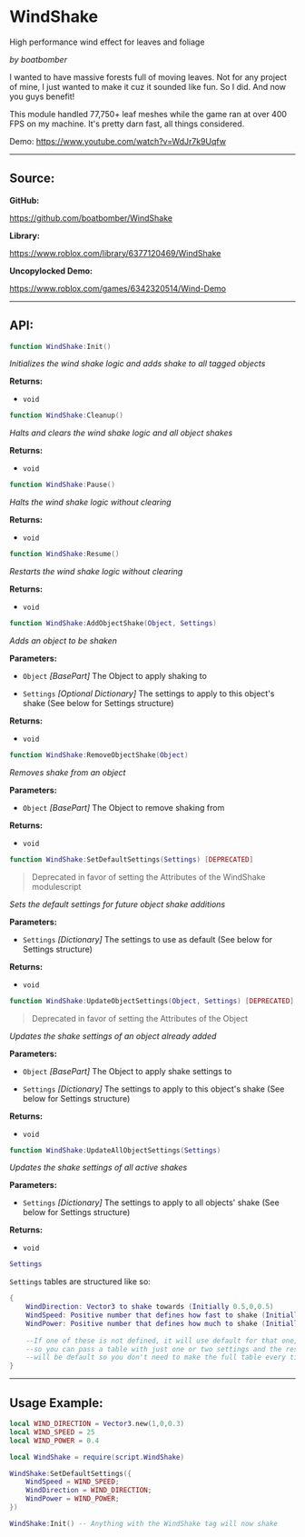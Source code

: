 # WindShake

High performance wind effect for leaves and foliage

*by boatbomber*

I wanted to have massive forests full of moving leaves. Not for any project of mine, I just wanted to make it cuz it sounded like fun. So I did. And now you guys benefit!

This module handled 77,750+ leaf meshes while the game ran at over 400 FPS on my machine. It's pretty darn fast, all things considered.

Demo:
https://www.youtube.com/watch?v=WdJr7k9Uqfw

-----

## Source:

**GitHub:**

https://github.com/boatbomber/WindShake

**Library:**

https://www.roblox.com/library/6377120469/WindShake

**Uncopylocked Demo:**

https://www.roblox.com/games/6342320514/Wind-Demo

-----

## API:

```Lua
function WindShake:Init()
```
*Initializes the wind shake logic and adds shake to all tagged objects*

**Returns:**  
* `void`

```Lua
function WindShake:Cleanup()
```
*Halts and clears the wind shake logic and all object shakes*

**Returns:**  
* `void`

```Lua
function WindShake:Pause()
```
*Halts the wind shake logic without clearing*

**Returns:**  
* `void`

```Lua
function WindShake:Resume()
```
*Restarts the wind shake logic without clearing*

**Returns:**  
* `void`

```Lua
function WindShake:AddObjectShake(Object, Settings)
```
*Adds an object to be shaken*

**Parameters:**
- `Object` *[BasePart]*
The Object to apply shaking to

- `Settings` *[Optional Dictionary]*
The settings to apply to this object's shake (See below for Settings structure)

**Returns:**  
* `void`

```Lua
function WindShake:RemoveObjectShake(Object)
```
*Removes shake from an object*

**Parameters:**
- `Object` *[BasePart]*
The Object to remove shaking from

**Returns:**  
* `void`

```Lua
function WindShake:SetDefaultSettings(Settings) [DEPRECATED]
```
> Deprecated in favor of setting the Attributes of the WindShake modulescript

*Sets the default settings for future object shake additions*


**Parameters:**

- `Settings` *[Dictionary]*
The settings to use as default (See below for Settings structure)

**Returns:**  
* `void`

```Lua
function WindShake:UpdateObjectSettings(Object, Settings) [DEPRECATED]
```
> Deprecated in favor of setting the Attributes of the Object

*Updates the shake settings of an object already added*

**Parameters:**
- `Object` *[BasePart]*
The Object to apply shake settings to

- `Settings` *[Dictionary]*
The settings to apply to this object's shake (See below for Settings structure)

**Returns:**  
* `void`

```Lua
function WindShake:UpdateAllObjectSettings(Settings)
```
*Updates the shake settings of all active shakes*

**Parameters:**

- `Settings` *[Dictionary]*
The settings to apply to all objects' shake (See below for Settings structure)

**Returns:**  
* `void`

```Lua
Settings
```

`Settings` tables are structured like so:

```Lua
{
    WindDirection: Vector3 to shake towards (Initially 0.5,0,0.5)
    WindSpeed: Positive number that defines how fast to shake (Initially 20)
    WindPower: Positive number that defines how much to shake (Initially 0.5)
 
    --If one of these is not defined, it will use default for that one,
    --so you can pass a table with just one or two settings and the rest
    --will be default so you don't need to make the full table every time.
}
```

-----

## Usage Example:

```Lua
local WIND_DIRECTION = Vector3.new(1,0,0.3)
local WIND_SPEED = 25
local WIND_POWER = 0.4

local WindShake = require(script.WindShake)

WindShake:SetDefaultSettings({
	WindSpeed = WIND_SPEED;
	WindDirection = WIND_DIRECTION;
	WindPower = WIND_POWER;
})

WindShake:Init() -- Anything with the WindShake tag will now shake

```

